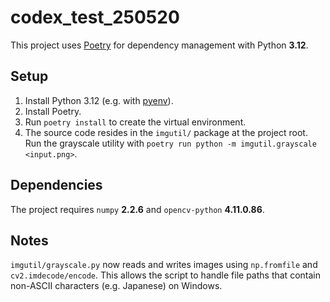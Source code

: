 # codex_test_250520

This project uses [Poetry](https://python-poetry.org/) for dependency management with Python **3.12**.

## Setup

1. Install Python 3.12 (e.g. with [pyenv](https://github.com/pyenv/pyenv)).
2. Install Poetry.
3. Run `poetry install` to create the virtual environment.
4. The source code resides in the `imgutil/` package at the project root.
   Run the grayscale utility with
   `poetry run python -m imgutil.grayscale <input.png>`.

## Dependencies

The project requires `numpy` **2.2.6** and `opencv-python` **4.11.0.86**.

## Notes

`imgutil/grayscale.py` now reads and writes images using `np.fromfile` and
`cv2.imdecode/encode`. This allows the script to handle file paths that
contain non-ASCII characters (e.g. Japanese) on Windows.
